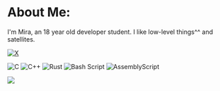 # About Me:
I'm Mira, an 18 year old developer student. I like low-level things^^ and satellites.


[![X](https://img.shields.io/badge/X-black.svg?logo=X&logoColor=white)](https://x.com/@mirzaml) 

![C](https://img.shields.io/badge/c-%2300599C.svg?style=for-the-badge&logo=c&logoColor=white) ![C++](https://img.shields.io/badge/c++-%2300599C.svg?style=for-the-badge&logo=c%2B%2B&logoColor=white) ![Rust](https://img.shields.io/badge/rust-%23000000.svg?style=for-the-badge&logo=rust&logoColor=white) ![Bash Script](https://img.shields.io/badge/bash_script-%23121011.svg?style=for-the-badge&logo=gnu-bash&logoColor=white) ![AssemblyScript](https://img.shields.io/badge/assembly%20script-%23000000.svg?style=for-the-badge&logo=assemblyscript&logoColor=white)

![](https://github-readme-stats.vercel.app/api/top-langs/?username=Mirzam1n5&theme=blue_navy&hide_border=false&include_all_commits=true&count_private=true&layout=compact)

